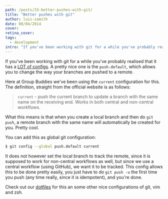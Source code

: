 ```yaml
---
path: /posts/33-better-pushes-with-git/
title: "Better pushes with git"
author: luis-zamith
date: 08/04/2014
cover: 
retina_cover: 
tags:
  - development
intro: "If you've been working with git for a while you've probably realised that it has a [LOT of configs](https://git-scm.com/docs/git-config). A pretty nice one is the `push.default`, which allows you to change the way your branches are pushed to a remote."
---
```


If you've been working with git for a while you've probably realised that it has a [LOT of configs](https://git-scm.com/docs/git-config). A pretty nice one is the `push.default`, which allows you to change the way your branches are pushed to a remote.

Here at Group Buddies we've been using the `current` configuration for this. The definition, straight from the official website is as follows:

> `current` - push the current branch to update a branch with the same name on the receiving end. Works in both central and non-central workflows.

What this means is that when you create a local branch and then do `git push`, a remote branch with the same name will automatically be created for you. Pretty cool.

You can add this as global git configuration:

``` bash
$ git config --global push.default current
```  
It does not however set the local branch to track the remote, since it is supposed to work for non-central workflows as well, but since we use a central workflow (using GitHub), we want it to be tracked. This config allows this to be done pretty easily, you just have to do `git push -u` the first time you push (any time really, since it is idempotent), and you're done.

Check out our [dotfiles](https://github.com/groupbuddies/dotfiles) for this an some other nice configurations of git, vim and zsh.
